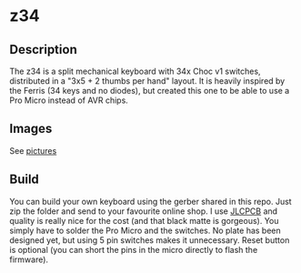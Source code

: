 # z34

## Description
The z34 is a split mechanical keyboard with 34x Choc v1 switches, distributed in a "3x5 + 2 thumbs per hand" layout. It is heavily inspired by the Ferris (34 keys and no diodes), but created this one to be able to use a Pro Micro instead of AVR chips.

## Images
See [pictures](https://github.com/zigotica/mechanical-keyboards/tree/main/z34/images)

## Build
You can build your own keyboard using the gerber shared in this repo. Just zip the folder and send to your favourite online shop. I use [JLCPCB](https://jlcpcb.com/) and quality is really nice for the cost (and that black matte is gorgeous). You simply have to solder the Pro Micro and the switches. No plate has been designed yet, but using 5 pin switches makes it unnecessary. Reset button is optional (you can short the pins in the micro directly to flash the firmware).
